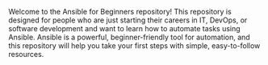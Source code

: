 Welcome to the Ansible for Beginners repository! This repository is designed for people who are just starting their careers in IT, DevOps, or software development and want to learn how to automate tasks using Ansible. Ansible is a powerful, beginner-friendly tool for automation, and this repository will help you take your first steps with simple, easy-to-follow resources.
